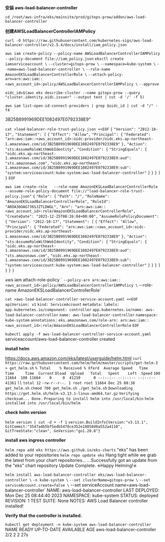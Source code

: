 **安装 aws-load-balancer-controller**

`cd /root/aws-infra/eks/mainsite/prod/gitops-prow/addon/aws-load-balancer-controller`

**创建AWSLoadBalancerControllerIAMPolicy**

`curl -O https://raw.githubusercontent.com/kubernetes-sigs/aws-load-balancer-controller/v2.5.4/docs/install/iam_policy.json`

`aws iam create-policy --policy-name AWSLoadBalancerControllerIAMPolicy --policy-document file://iam_policy.json`
`eksctl create iamserviceaccount \`
  `--cluster=gitops-prow \`
  `--namespace=kube-system \`
  `--name=aws-load-balancer-controller \`
  `--role-name AmazonEKSLoadBalancerControllerRole \`
  `--attach-policy-arn=arn:aws:iam::<aws_account_id>:policy/AWSLoadBalancerControllerIAMPolicy \`
  `--approve`

`oidc_id=$(aws eks describe-cluster --name gitops-prow --query "cluster.identity.oidc.issuer" --output text | cut -d '/' -f 5)`

`aws iam list-open-id-connect-providers | grep $oidc_id | cut -d "/" -f4`

3B25B8991969DEE1082497E0792338E9"

`cat >load-balancer-role-trust-policy.json <<EOF`
`{`
    `"Version": "2012-10-17",`
    `"Statement": [`
        `{`
            `"Effect": "Allow",`
            `"Principal": {`
                `"Federated": "arn:aws:iam::<aws_account_id>:oidc-provider/oidc.eks.ap-northeast-1.amazonaws.com/id/3B25B8991969DEE1082497E0792338E9"`
            `},`
            `"Action": "sts:AssumeRoleWithWebIdentity",`
            `"Condition": {`
                `"StringEquals": {`
                    `"oidc.eks.ap-northeast-1.amazonaws.com/id/3B25B8991969DEE1082497E0792338E9:aud": "sts.amazonaws.com",`
                    `"oidc.eks.ap-northeast-1.amazonaws.com/id/3B25B8991969DEE1082497E0792338E9:sub": "system:serviceaccount:kube-system:aws-load-balancer-controller"`
                `}`
            `}`
        `}`
    `]`
`}`
`EOF`

`aws iam create-role   --role-name AmazonEKSLoadBalancerControllerRole   --assume-role-policy-document file://"load-balancer-role-trust-policy.json"`
`{`
    `"Role": {`
        `"Path": "/",`
        `"RoleName": "AmazonEKSLoadBalancerControllerRole",`
        `"RoleId": "AROA36OAG736SJZTLDWGL",`
        `"Arn": "arn:aws:iam::<aws_account_id>:role/AmazonEKSLoadBalancerControllerRole",`
        `"CreateDate": "2023-12-25T08:26:04+00:00",`
        `"AssumeRolePolicyDocument": {`
            `"Version": "2012-10-17",`
            `"Statement": [`
                `{`
                    `"Effect": "Allow",`
                    `"Principal": {`
                        `"Federated": "arn:aws:iam::<aws_account_id>:oidc-provider/oidc.eks.ap-northeast-1.amazonaws.com/id/3B25B8991969DEE1082497E0792338E9"`
                    `},`
                    `"Action": "sts:AssumeRoleWithWebIdentity",`
                    `"Condition": {`
                        `"StringEquals": {`
                            `"oidc.eks.ap-northeast-1.amazonaws.com/id/3B25B8991969DEE1082497E0792338E9:aud": "sts.amazonaws.com",`
                            `"oidc.eks.ap-northeast-1.amazonaws.com/id/3B25B8991969DEE1082497E0792338E9:sub": "system:serviceaccount:kube-system:aws-load-balancer-controller"`
                        `}`
                    `}`
                `}`
            `]`
        `}`
    `}`
`}`

`a`ws iam attach-role-policy \`
  `--policy-arn arn:aws:iam::<aws_account_id>:policy/AWSLoadBalancerControllerIAMPolicy \`
  --role-name AmazonEKSLoadBalancerControllerRole`

`cat >aws-load-balancer-controller-service-account.yaml <<EOF`
`apiVersion: v1`
`kind: ServiceAccount`
`metadata:`
  `labels:`
    `app.kubernetes.io/component: controller`
    `app.kubernetes.io/name: aws-load-balancer-controller`
  `name: aws-load-balancer-controller`
  `namespace: kube-system`
  `annotations:`
    `eks.amazonaws.com/role-arn: arn:aws:iam::<aws_account_id>:role/AmazonEKSLoadBalancerControllerRole`
`EOF`

`kubectl apply -f aws-load-balancer-controller-service-account.yaml`
serviceaccount/aws-load-balancer-controller created

**install helm**

https://docs.aws.amazon.com/eks/latest/userguide/helm.html
`curl https://raw.githubusercontent.com/helm/helm/master/scripts/get-helm-3 > get_helm.sh`
  `% Total    % Received % Xferd  Average Speed   Time    Time     Time  Current`
                                 `Dload  Upload   Total   Spent    Left  Speed`
`100 11664  100 11664    0     0  41210      0 --:--:-- --:--:-- --:--:-- 41361`
`ll`
`total 12`
`-rw-r--r--. 1 root root 11664 Dec 25 08:38 get_helm.sh`
`chmod 700 get_helm.sh`
`./get_helm.sh`
`Downloading https://get.helm.sh/helm-v3.13.1-linux-amd64.tar.gz`
`Verifying checksum... Done.`
`Preparing to install helm into /usr/local/bin`
`helm installed into /usr/local/bin/helm`

**check helm version**

`helm version | cut -d + -f 1`
`version.BuildInfo{Version:"v3.13.1", GitCommit:"3547a4b5bf5edb5478ce352e18858d8a552a4110", GitTreeState:"clean", GoVersion:"go1.20.8"}`

**install aws ingress controller**

`helm repo add eks https://aws.github.io/eks-charts`
"eks" has been added to your repositories
`helm repo update eks`
Hang tight while we grab the latest from your chart repositories...
...Successfully got an update from the "eks" chart repository
Update Complete. ⎈Happy Helming!⎈

`helm install aws-load-balancer-controller eks/aws-load-balancer-controller \`
  `-n kube-system \`
  `--set clusterName=gitops-prow \`
  `--set serviceAccount.create=false \`
  --set serviceAccount.name=aws-load-balancer-controller` 
NAME: aws-load-balancer-controller
LAST DEPLOYED: Mon Dec 25 08:44:40 2023
NAMESPACE: kube-system
STATUS: deployed
REVISION: 1
TEST SUITE: None
NOTES:
AWS Load Balancer controller installed!

**Verify that the controller is installed.**

`kubectl get deployment -n kube-system aws-load-balancer-controller`
NAME                           READY   UP-TO-DATE   AVAILABLE   AGE
aws-load-balancer-controller   2/2     2            2           27s
